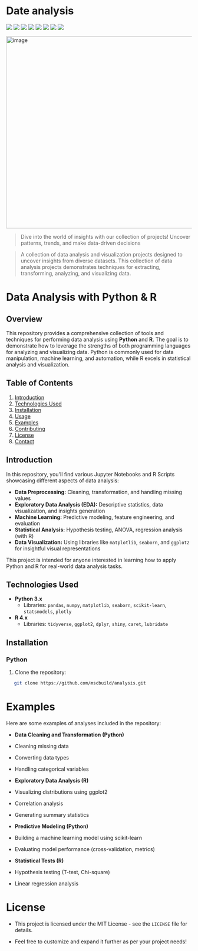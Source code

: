# Date analysis
![](https://komarev.com/ghpvc/?username=mscbuild) 
 ![](https://img.shields.io/github/license/mscbuild/e-learning) 
 ![](https://img.shields.io/github/repo-size/mscbuild/analysis)
![](https://img.shields.io/badge/PRs-Welcome-green)
![](https://img.shields.io/badge/code%20style-python-green)
![](https://img.shields.io/github/stars/mscbuild)
![](https://img.shields.io/badge/Topic-Github-lighred)
![](https://img.shields.io/website?url=https%3A%2F%2Fgithub.com%2Fmscbuild)

<img width="1400" height="520" alt="image" src="https://github.com/user-attachments/assets/9a2a88e8-ab84-47e3-b001-e72f4ab14e28" />


>Dive into the world of insights with our collection of projects! Uncover patterns, trends, and make data-driven decisions

>A collection of data analysis and visualization projects designed to uncover insights from diverse datasets. This collection of data analysis projects demonstrates techniques for extracting, transforming, analyzing, and visualizing data.

 # Data Analysis with Python & R

## Overview
This repository provides a comprehensive collection of tools and techniques for performing data analysis using **Python** and **R**. The goal is to demonstrate how to leverage the strengths of both programming languages for analyzing and visualizing data. Python is commonly used for data manipulation, machine learning, and automation, while R excels in statistical analysis and visualization.

## Table of Contents
1. [Introduction](#introduction)
2. [Technologies Used](#technologies-used)
3. [Installation](#installation)
4. [Usage](#usage)
5. [Examples](#examples)
6. [Contributing](#contributing)
7. [License](#license)
8. [Contact](#contact)

## Introduction

In this repository, you'll find various Jupyter Notebooks and R Scripts showcasing different aspects of data analysis:

- **Data Preprocessing:** Cleaning, transformation, and handling missing values
- **Exploratory Data Analysis (EDA):** Descriptive statistics, data visualization, and insights generation
- **Machine Learning:** Predictive modeling, feature engineering, and evaluation
- **Statistical Analysis:** Hypothesis testing, ANOVA, regression analysis (with R)
- **Data Visualization:** Using libraries like `matplotlib`, `seaborn`, and `ggplot2` for insightful visual representations

This project is intended for anyone interested in learning how to apply Python and R for real-world data analysis tasks.

## Technologies Used

- **Python 3.x**
  - Libraries: `pandas`, `numpy`, `matplotlib`, `seaborn`, `scikit-learn`, `statsmodels`, `plotly`
- **R 4.x**
  - Libraries: `tidyverse`, `ggplot2`, `dplyr`, `shiny`, `caret`, `lubridate`

## Installation

### Python

1. Clone the repository:
~~~bash
   git clone https://github.com/mscbuild/analysis.git
~~~
# Examples

Here are some examples of analyses included in the repository:

- **Data Cleaning and Transformation (Python)**

- Cleaning missing data

- Converting data types

- Handling categorical variables

- **Exploratory Data Analysis (R)**

- Visualizing distributions using ggplot2

- Correlation analysis

- Generating summary statistics

- **Predictive Modeling (Python)**

- Building a machine learning model using scikit-learn

- Evaluating model performance (cross-validation, metrics)

- **Statistical Tests (R)**

- Hypothesis testing (T-test, Chi-square)

- Linear regression analysis

# License

- This project is licensed under the MIT License - see the `LICENSE` file for details.

 

- Feel free to customize and expand it further as per your project needs!



 


